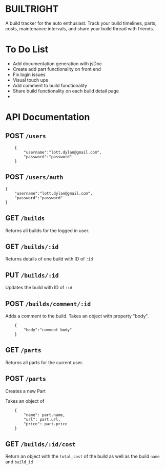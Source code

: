 # BUILTRIGHT

A build tracker for the auto enthusiast. Track your build timelines, parts, costs, maintenance intervals, and share your build thread with friends.

# To Do List

- Add documentation generation with jsDoc
- Create add part functionality on front end
- Fix login issues
- Visual touch ups
- Add comment to build functionality
- Share build functionality on each build detail page
-

# API Documentation

## POST `/users`

```
    {
        "username":"lott.dylan@gmail.com",
        "password":"password"
    }
```

## POST `/users/auth`

```
{
    "username":"lott.dylan@gmail.com",
    "password":"password"
}
```

## GET `/builds`

Returns all builds for the logged in user.

## GET `/builds/:id`

Returns details of one build with ID of `:id`

## PUT `/builds/:id`

Updates the build with ID of `:id`

## POST `/builds/comment/:id`

Adds a comment to the build. Takes an object with property "body".

```
    {
        "body":"comment body"
    }
```

## GET `/parts`

Returns all parts for the current user.

## POST `/parts`

Creates a new Part

Takes an object of

```
    {
        "name": part.name,
        "url": part.url,
        "price": part.price
    }
```

## GET `/builds/:id/cost`

Return an object with the `total_cost` of the build as well as the build `name` and `build_id`
